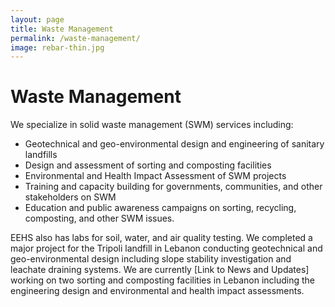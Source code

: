 ```yaml
---
layout: page
title: Waste Management
permalink: /waste-management/
image: rebar-thin.jpg
---
```


# Waste Management

We specialize in solid waste management (SWM) services including:

- Geotechnical and geo-environmental design and engineering of sanitary landfills
- Design and assessment of sorting and composting facilities
- Environmental and Health Impact Assessment of SWM projects
- Training and capacity building for governments, communities, and other stakeholders on SWM
- Education and public awareness campaigns on sorting, recycling, composting, and other SWM issues.

EEHS also has labs for soil, water, and air quality testing. We completed a major
project for the Tripoli landfill in Lebanon conducting geotechnical and
geo-environmental design including slope stability investigation and leachate
draining systems. We are currently [Link to News and Updates] working on two
sorting and composting facilities in Lebanon including the engineering design
and environmental and health impact assessments.
